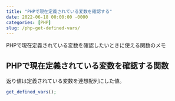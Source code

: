 ```yaml
---
title: "PHPで現在定義されている変数を確認する"
date: 2022-06-18 00:00:00 -0000
categories: [PHP]
slug: /php-get-defined-vars/
---
```


PHPで現在定義されている変数を確認したいときに使える関数のメモ

## PHPで現在定義されている変数を確認する関数
返り値は定義されている変数を連想配列にした値。

``` php
get_defined_vars();
```